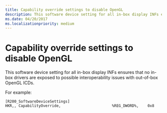 ```yaml
---
title: Capability override settings to disable OpenGL
description: This software device setting for all in-box display INFs ensures that no in-box drivers are exposed to possible interoperability issues with out-of-box OpenGL ICDs.
ms.date: 04/20/2017
ms.localizationpriority: medium
---
```


# Capability override settings to disable OpenGL


This software device setting for all in-box display INFs ensures that no in-box drivers are exposed to possible interoperability issues with out-of-box OpenGL ICDs.

For example:

``` syntax
[R200_SoftwareDeviceSettings]
HKR,, CapabilityOverride,                       %REG_DWORD%,    0x8
```

 

 





